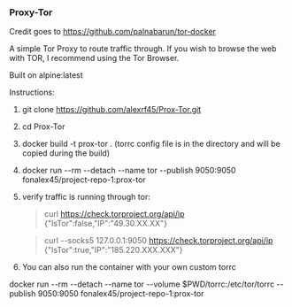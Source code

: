 ### Proxy-Tor

Credit goes to https://github.com/palnabarun/tor-docker


A simple Tor Proxy to route traffic through. If you wish to browse the web with TOR, I recommend using the Tor Browser. 

Built on alpine:latest

Instructions: 

1. git clone https://github.com/alexrf45/Prox-Tor.git

2. cd Prox-Tor

3. docker build -t prox-tor . (torrc config file is in the directory and will be copied during the build)

4. docker run --rm --detach --name tor --publish 9050:9050 fonalex45/project-repo-1:prox-tor

4. verify traffic is running through tor:

	> curl https://check.torproject.org/api/ip
    {"IsTor":false,"IP":"49.30.XX.XX"}

    > curl --socks5 127.0.0.1:9050 https://check.torproject.org/api/ip
    {"IsTor":true,"IP":"185.220.XXX.XXX"}

5. You can also run the container with your own custom torrc

docker run --rm --detach --name tor --volume $PWD/torrc:/etc/tor/torrc --publish 9050:9050 fonalex45/project-repo-1:prox-tor